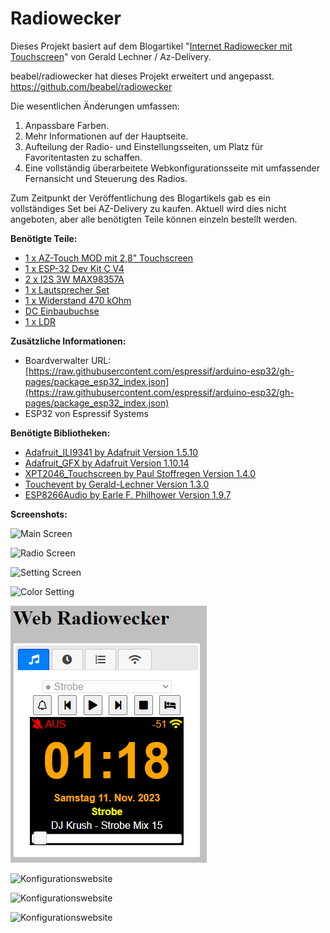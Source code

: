 # Radiowecker

Dieses Projekt basiert auf dem Blogartikel "[Internet Radiowecker mit Touchscreen](https://www.az-delivery.de/blogs/azdelivery-blog-fur-arduino-und-raspberry-pi/internet-radiowecker-mit-touchscreen)" von Gerald Lechner / Az-Delivery. 

beabel/radiowecker hat dieses Projekt erweitert und angepasst.
https://github.com/beabel/radiowecker 

Die wesentlichen Änderungen umfassen:

1. Anpassbare Farben.
2. Mehr Informationen auf der Hauptseite.
3. Aufteilung der Radio- und Einstellungsseiten, um Platz für Favoritentasten zu schaffen.
4. Eine vollständig überarbeitete Webkonfigurationsseite mit umfassender Fernansicht und Steuerung des Radios.

Zum Zeitpunkt der Veröffentlichung des Blogartikels gab es ein vollständiges Set bei AZ-Delivery zu kaufen. Aktuell wird dies nicht angeboten, aber alle benötigten Teile können einzeln bestellt werden.

**Benötigte Teile:**

- [1 x AZ-Touch MOD mit 2,8" Touchscreen](https://www.amazon.de/AZDelivery-Wandgeh%25C3%25A4useset-Touchscreen-SPI-Touch-Controller-kompatibel/dp/B08LL6YKWS?ref_=ast_sto_dp&amp;th=1&_encoding=UTF8&tag=kunigunde-21&linkCode=ur2&linkId=f9715e9370dae9b8dfaa2f869e476cf6&camp=1638&creative=6742)
- [1 x ESP-32 Dev Kit C V4](https://www.amazon.de/AZDelivery-NodeMCU-Development-Nachfolgermodell-ESP8266/dp/B0BF5NRF8H?ref_=ast_sto_dp&amp;th=1&_encoding=UTF8&tag=kunigunde-21&linkCode=ur2&linkId=298a863084ebff496a7d676f496cc987&camp=1638&creative=6742)
- [2 x I2S 3W MAX98357A](https://www.amazon.de/AZDelivery-filterloses-Breakout-Modul-Decoder-Modul-Anwendungsbereich/dp/B09PL8XKPX?ref_=ast_sto_dp&amp;th=1&_encoding=UTF8&tag=kunigunde-21&linkCode=ur2&linkId=91b4a0e36db75088f843bea7ea1f7185&camp=1638&creative=6742)
- [1 x Lautsprecher Set](https://www.amazon.de/AZDelivery-tragbarer-Mini-Lautsprecher-Schnittstelle-elektronische/dp/B09PL6XFHB?ref_=ast_sto_dp&amp;th=1&_encoding=UTF8&tag=kunigunde-21&linkCode=ur2&linkId=add11a2c40e472311164a4afb2cbf93d&camp=1638&creative=6742)
- [1 x Widerstand 470 kOhm](https://www.amazon.de/dp/B07Q87JZ9G/ref=redir_mobile_desktop?_encoding=UTF8&amp;aaxitk=c9f745e69ea368a67c85ee24786eb4d0&amp;content-id=amzn1.sym.6f8b36f0-c2c9-44f2-97a8-5b151d2fc9c7%253Aamzn1.sym.6f8b36f0-c2c9-44f2-97a8-5b151d2fc9c7&amp;hsa_cr_id=4093011600002&amp;pd_rd_plhdr=t&amp;pd_rd_r=7fc9fc2d-6c55-4301-bda6-db2fc18511b1&amp;pd_rd_w=eVOTt&amp;pd_rd_wg=kTV0v&amp;qid=1698844633&amp;ref_=sbx_be_s_sparkle_mcd_asin_0_title&amp;sr=1-1-e0fa1fdd-d857-4087-adda-5bd576b25987&amp;th=1&_encoding=UTF8&tag=kunigunde-21&linkCode=ur2&linkId=7faa54f01d926614c4082c8bdde594dc&camp=1638&creative=6742)
- [DC Einbaubuchse](https://www.amazon.de/RUNCCI-YUN-Socket%25EF%25BC%2588Mit-DC-Hohlstecker-L%25C3%25B6tanschluss-%25C3%259Cberwachungskameras/dp/B0836C9PWR/ref=sr_1_3?__mk_de_DE=%25C3%2585M%25C3%2585%25C5%25BD%25C3%2595%25C3%2591&amp;crid=24MZIOM3BT8A4&amp;keywords=RUNCCI-YUN+5%252C5+mm+x+2%252C1+mm+DC+Socket%25EF%25BC%2588Mit+Kabel%25EF%25BC%2589+6X+DC-Hohlstecker+mit+L%25C3%25B6tanschluss%252C+5%252C5+mm&amp;qid=1698846578&amp;s=ce-de&amp;sprefix=runcci-yun+5+5+mm+x+2+1+mm+dc+socket+mit+kabel+6x+dc-hohlstecker+mit+l%25C3%25B6tanschluss+5+5+mm%252Celectronics%252C78&amp;sr=1-3&_encoding=UTF8&tag=kunigunde-21&linkCode=ur2&linkId=fc9b9732beaa2cc27185a6b539f25b46&camp=1638&creative=6742)
- [1 x LDR](https://www.amazon.de/AZDelivery-Lichtsensor-Fotowiderstand-Helligkeitssensor-kompatibel/dp/B07ZYXHF3C?ref_=ast_sto_dp&amp;th=1&_encoding=UTF8&tag=kunigunde-21&linkCode=ur2&linkId=16353e2b25a923beb8d6dfce46538414&camp=1638&creative=6742)

**Zusätzliche Informationen:**

- Boardverwalter URL: [https://raw.githubusercontent.com/espressif/arduino-esp32/gh-pages/package_esp32_index.json](https://raw.githubusercontent.com/espressif/arduino-esp32/gh-pages/package_esp32_index.json)
- ESP32 von Espressif Systems

**Benötigte Bibliotheken:**

- [Adafruit_ILI9341 by Adafruit Version 1.5.10](https://github.com/adafruit/Adafruit_ILI9341)
- [Adafruit_GFX by Adafruit Version 1.10.14](https://github.com/adafruit/Adafruit-GFX-Library)
- [XPT2046_Touchscreen by Paul Stoffregen Version 1.4.0](https://github.com/PaulStoffregen/XPT2046_Touchscreen)
- [Touchevent by Gerald-Lechner Version 1.3.0](https://github.com/GerLech/TouchEvent)
- [ESP8266Audio by Earle F. Philhower Version 1.9.7](https://github.com/earlephilhower/ESP8266Audio)

**Screenshots:**

![Main Screen](screenshot/result.jpg?raw=true "Hauptbildschirm")

![Radio Screen](screenshot/radio.jpg?raw=true "Radiobildschirm")

![Setting Screen](screenshot/settings.jpg?raw=true "Einstellungen")

![Color Setting](screenshot/settings_color.png?raw=true "Farbeinstellungen")

![Konfigurationswebsite](screenshot/website.png?raw=true "Musik")

![Konfigurationswebsite](screenshot/website_2.png?raw=true "Wecker")

![Konfigurationswebsite](screenshot/website_3.png?raw=true "Radio")

![Konfigurationswebsite](screenshot/website_4.png?raw=true "WLAN")
